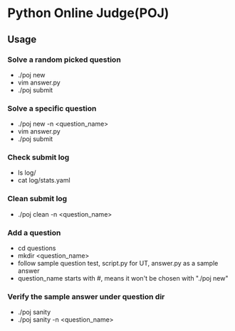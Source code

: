 # Python Online Judge(POJ)

## Usage

### Solve a random picked question
- ./poj new
- vim answer.py
- ./poj submit

### Solve a specific question
- ./poj new -n <question\_name>
- vim answer.py
- ./poj submit

### Check submit log
- ls log/
- cat log/stats.yaml

### Clean submit log
- ./poj clean -n <question\_name>

### Add a question
- cd questions
- mkdir <question\_name>
- follow sample question test, script.py for UT, answer.py as a sample answer
- question\_name starts with #, means it won't be chosen with "./poj new"

### Verify the sample answer under question dir
- ./poj sanity
- ./poj sanity -n <question\_name>
